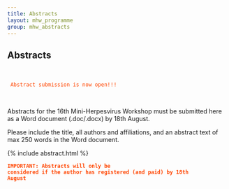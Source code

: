 ```yaml
---
title: Abstracts
layout: mhw_programme
group: mhw_abstracts
---
```


## Abstracts

<br />

<code style="color : orangered"> Abstract submission is now open!!! </code>

<br />

Abstracts for the 16th Mini-Herpesvirus Workshop must be submitted here as a Word document (.doc/.docx) by 18th August. 

Please include the title, all authors and affiliations, and an abstract text of max 250 words in the Word document.

{% include abstract.html %}

<code style="color : orangered"><b>IMPORTANT: Abstracts will only be considered if the author has registered (and paid) by 18th August</b></code>




